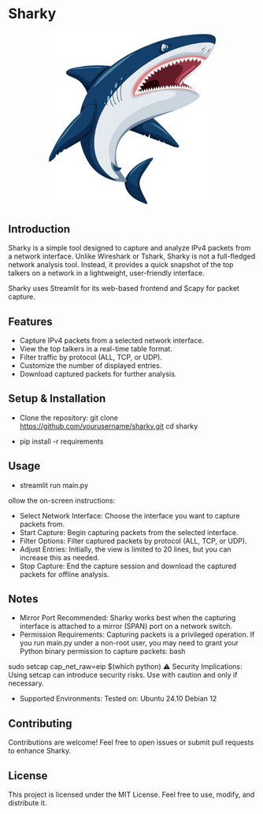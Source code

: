 # Sharky
<p align="center">
  <img src="https://github.com/eamonfl/sharky/blob/master/images/sharky.jpg" width="350" title="hover text">
</p>

## Introduction
Sharky is a simple tool designed to capture and analyze IPv4 packets from a network interface. Unlike Wireshark or Tshark, Sharky is not a full-fledged network analysis tool. Instead, it provides a quick snapshot of the top talkers on a network in a lightweight, user-friendly interface.

Sharky uses Streamlit for its web-based frontend and Scapy for packet capture.

## Features
- Capture IPv4 packets from a selected network interface.
- View the top talkers in a real-time table format.
- Filter traffic by protocol (ALL, TCP, or UDP).
- Customize the number of displayed entries.
- Download captured packets for further analysis.

## Setup & Installation

- Clone the repository:
git clone https://github.com/yourusername/sharky.git
cd sharky


- pip install -r requirements

## Usage

- streamlit run main.py

ollow the on-screen instructions:

- Select Network Interface: Choose the interface you want to capture packets from.
- Start Capture: Begin capturing packets from the selected interface.
- Filter Options: Filter captured packets by protocol (ALL, TCP, or UDP).
- Adjust Entries: Initially, the view is limited to 20 lines, but you can increase this as needed.
- Stop Capture: End the capture session and download the captured packets for offline analysis.

## Notes

- Mirror Port Recommended: Sharky works best when the capturing interface is attached to a mirror (SPAN) port on a network switch.
- Permission Requirements: Capturing packets is a privileged operation. If you run main.py under a non-root user, you may need to grant your Python binary permission to capture packets:
bash

sudo setcap cap_net_raw=eip $(which python)
⚠️ Security Implications: Using setcap can introduce security risks. Use with caution and only if necessary.
- Supported Environments: Tested on:
Ubuntu 24.10
Debian 12

## Contributing
Contributions are welcome! Feel free to open issues or submit pull requests to enhance Sharky.

## License
This project is licensed under the MIT License. Feel free to use, modify, and distribute it.

